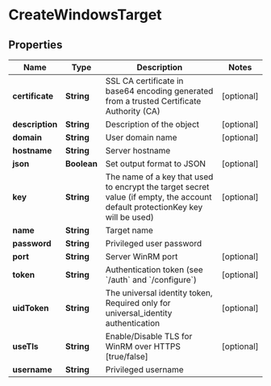 

# CreateWindowsTarget


## Properties

Name | Type | Description | Notes
------------ | ------------- | ------------- | -------------
**certificate** | **String** | SSL CA certificate in base64 encoding generated from a trusted Certificate Authority (CA) |  [optional]
**description** | **String** | Description of the object |  [optional]
**domain** | **String** | User domain name |  [optional]
**hostname** | **String** | Server hostname | 
**json** | **Boolean** | Set output format to JSON |  [optional]
**key** | **String** | The name of a key that used to encrypt the target secret value (if empty, the account default protectionKey key will be used) |  [optional]
**name** | **String** | Target name | 
**password** | **String** | Privileged user password | 
**port** | **String** | Server WinRM port |  [optional]
**token** | **String** | Authentication token (see &#x60;/auth&#x60; and &#x60;/configure&#x60;) |  [optional]
**uidToken** | **String** | The universal identity token, Required only for universal_identity authentication |  [optional]
**useTls** | **String** | Enable/Disable TLS for WinRM over HTTPS [true/false] |  [optional]
**username** | **String** | Privileged username | 



